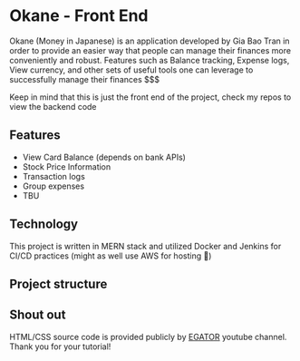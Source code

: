 # Okane - Front End

Okane (Money in Japanese) is an application developed by Gia Bao Tran in order to provide an easier way that people can manage their finances more conveniently and robust. Features such as Balance tracking, Expense logs, View currency, and other sets of useful tools one can leverage to successfully manage their finances $$$

Keep in mind that this is just the front end of the project, check my repos to view the backend code

## Features

- View Card Balance (depends on bank APIs)
- Stock Price Information
- Transaction logs
- Group expenses
- TBU

## Technology

This project is written in MERN stack and utilized Docker and Jenkins for CI/CD practices (might as well use AWS for hosting 🤔)

## Project structure

## Shout out

HTML/CSS source code is provided publicly by [EGATOR](https://www.youtube.com/@EGATORTUTORIALS) youtube channel.
Thank you for your tutorial!

